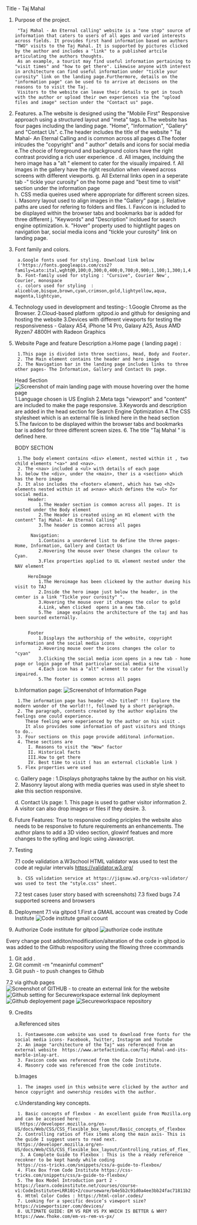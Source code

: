 Title - Taj Mahal 

1. Purpose of the project. 

        "Taj Mahal - An Eternal calling" website is a "one stop" source of information that caters to users of all ages and varied interests across fields. It provides first hand information based on authors "TWO" visits to the Taj Mahal. It is supported by pictures clicked by the author and includes a "link" to a published artcile articulating the authors thoughts.
        As an example, a tourist may find useful information pertaining to "visit times" and "how to get there". Likewise anyone with interest in architecture can find useful information under "tickle your curosity" link on the landing page.Furthermore, details on the "information page" can be used to to arrive at decisons on the reasons to to visit the Taj. 
        Visitors to the website can leave their details to get in touch with the author or upload their own experiences via the "upload files and image" section under the "Contact us" page. 
 
2. Features.
        a.The website is designed using the "Mobile First" Responsive approach using a structured layout and "meta" tags.
        b.The website has four pages including the landing page.  "Home", "Information", "Gallery" and "Contact Us".
        c.The header includes the title of the website " Taj Mahal- An Eternal Calling and is common across all pages 
        d.The footer inlcudes the "copyright" and " author" details and icons for social media
        e.The chocie of foreground and background colors have the right contrast providing a rich user experience .
        d. All images, inclduing the hero image has a "alt " element to cater for the visually impaired.
        f. All images in the gallery have the right resolution when viewed across screens with different viewports.
        g. All External links open in a seperate tab -" tickle your curosity" on the home page and "best time to visit" section under the 
           information page  
        h. CSS media queires used where appropriate for different screen sizes.
        i. Masonry layout used to align images in the "Gallery" page.
        j. Relative paths are used for refering to folders and files.
        l. Favicon is  included to be displayed within the browser tabs and bookmarks bar is added for three different 
        j. "Keywords" and "Description" incldued for search engine optimization. 
        k. "Hover" property used to hightlight pages on navigation bar, social media icons and "tickle your curosity" link on landing page.

3. Font family and colors.

        a.Google fonts used for styling. Download link below
        ('https://fonts.googleapis.com/css2?family=Lato:ital,wght@0,100;0,300;0,400;0,700;0,900;1,100;1,300;1,400;1,700;1,900&family=Oswald:wght@200..700&display=swap');
        b. Font-family used for styling : "Cursive", Courier New', Courier, monospace
        c. colors used for styling  :        aliceblue,bisque,brown,cyan,crimson,gold,lightyellow,aqua, magenta,lightcyan,
        
4. Technology used in development and testing-: 
        1.Google Chrome as the Browser.
        2.Cloud-based platform :gitpod.io and github for designing and hosting the website
        3.Devices with different viewports for testing the responsiveness - Galaxy A54, iPhone 14 Pro, Galaxy A25, Asus AMD Ryzen7 4800H with 
           Radeon Graphics    
    
5. Website Page and feature Description 
    a.Home page ( landing page) :

        1.This page is divided into three sections, Head, Body and Footer. 
        2. The Main element contains the header and hero image 
        2. The Navigation bar in the landing page includes links to three other pages- The Information, Gallery and Contact Us page.
    Head Section 
    ![Screenshot of main landing page with mouse hovering over the home page](<Main Page with mouse hover over home.png>) 
        1.Language chosen is US English 
        2.Meta tags "viewport" and "content" are included to make the page responsive. 
        3.Keywords and description are added in the head section for Search Engine Optimization 
        4.The CSS stylesheet which is an external file is linked here in the head section 
        5.The favicon to be displayed within the browser tabs and bookmarks bar is added for three different screen sizes.
        6. The title "Taj Mahal " is defined here.

    BODY SECTION  
        
        1.The body element contains <div> element, nested within it , two child elements "<a>" and <nav>.
        2. The <nav> included a <ul> with details of each page
        3. below the <div>, under the <main>, ther is a <section> which has the hero image 
        3. It also includes the <footer> element, which has two <h2> elements nested within it ad a<nav> which defines the <ul> for social media.
            Header:
                1.The Header section is common across all pages. It is nested under the Body element 
                2.The Header is created using an H1 element with the content" Taj Mahal- An Eternal Calling"
                3.The header is common across all pages 

             Navigation:
                1.Contains a unordered list to define the three pages-Home, Information, Gallery and Contact Us
                2.Hovering the mouse over these changes the colour to Cyan.
                3.Flex properties applied to UL element nested under the NAV element 
          
            HeroImage 
                1.The Heroimage has been clickeed by the author dueing his visit to TAJ 
                2.Inside the hero image just below the header, in the center is a link "Tickle your curosity" ".
                3.Hovering the mouse over it changes the color to gold 
                4.Link, when clicked  opens in a new tab. 
                5.The  image explains the architecture of the taj and has been sourced externally. 
                

            Footer 
                1.Displays the authorship of the website, copyright information and the social media icons
                2.Hovering mouse over the icons changes the color to "cyan"
                3.Clicking the social media icon opens in a new tab - home page or login page of that particular social media site 
                4.Each icon has a "alt" element to cater for the visually impaired.
                5.The footer is common across all pages 
               
    b.Information page: 
    ![Screenshot of Information Page ](image-2.png)
    
        1.The information page has header <h2> titled" !!! Explore the modern wonder of the world!!!, followed by a short paragraph. 
        2. The paragraph, contents created by the author explains the feelings one could experience. 
           These feeling were experienced by the author on his visit . 
           It also provides some information of past visitors and things to do..  
        3. Four sections on this page provide additonal information.
        4. These sections are  
            I. Reasons to visit the "Wow" factor 
            II. Historical facts 
            III.How to get there 
            IV. Best time to visit ( has an external clickable link ) 
        5. Flex properties were used 

    c. Gallery page : 
        1.Displays photgraphs takne by the author on his visit. 
        2. Masonry layout along with media queries was used in style sheet to ake this section responsive. 

    d. Contact Us page:
        1. This page is used to gather visitor information 
        2. A visitor can also drop images or files if they desire. 
        3.

6. Future Features: 
    True to responsive coding priciples the website also needs to be responsive to future requirements an enhancements.
    The author plans to add a 3D video section, glowinf featues and more changes to the sytling and logic using Javascript.
    
7. Testing 

   7.1 code validation
        a.W3school HTML validator was used to test the code at regular intervals https://validator.w3.org/

        b. CSS validation service at https://jigsaw.w3.org/css-validator/ was used to test the "style.css" sheet.
        


   

   7.2 test cases (user story based with screenshots)
   7.3 fixed bugs
   7.4 supported screens and browsers


8. Deployment 
  7.1 via gitpod
  1.First a GMAIL account was created by Code Institute 
  ![Code institute gmail ccount ](<Code Institute gmail ID.png>)
  2. Authorize Code institute for gitpod 
![authorize code institute](<authroize code institute in gitpod-1.png>)


  Every change post additon/modification/alteration of the code in gitpod.io was added to the Github respository using the fllowing three ccommands 
  1) Git add .
  2) Git commit -m "meaninful comment" 
  3) Git push - to push changes to Github 

   7.2 via github pages
   ![Screenshot of GITHUB - to create an external link for the website](image.png)
   ![Github setting for Secureworkspace external link deployment ](<Github setting for secureworkspace external link.png>)
   ![Github deployement page ](<Github deployment page.png>)
   ![Secureworkspace repository](<Secureworkspace repository.png>)

9. Credits

    a.Referenced sites 

        1. Fontawesome.com website was used to download free fonts for the social media icons- Facebook, Twitter, Instagram and Youtube 
        2. An image "architecture of the Taj" was referenced from an external website  https://www.artefactindia.com/Taj-Mahal-and-its-marble-inlay-art.
        3. Favicon code was referenced from the Code Institute.
        4. Masonry code was referenced from the code institute.  

    b.Images

        1. The images used in this website were clicked by the author and hence copyright and ownership resides with the author.


    c.Understanding key concepts.

        1. Basic concepts of flexbox - An excellent guide from Mozilla.org  and can be accessed here: 
         https://developer.mozilla.org/en-US/docs/Web/CSS/CSS_flexible_box_layout/Basic_concepts_of_flexbox
        2. Controlling ratios of flex items along the main axis- This is the guide I suggest users to read next. 
        https://developer.mozilla.org/en-US/docs/Web/CSS/CSS_flexible_box_layout/Controlling_ratios_of_flex_items_along_the_main_axis
         3. A Complete Guide to Flexbox : This is the a ready reference recokner to be kept handy while coding 
        https://css-tricks.com/snippets/css/a-guide-to-flexbox/
        4. Flex Box from Code Institute https://css-tricks.com/snippets/css/a-guide-to-flexbox/
        5. The Box Model Introduction part 2 - https://learn.codeinstitute.net/courses/course-v1:CodeInstitute+LRR101+2/courseware/b4e5b2c91d0a4ee3bb24fac71811b23f/3ec01463d1ce4d82842b74a5706925d3/
        6. Httml Color Codes : https://html-color.codes/
        7. Looking for a specific device’s viewport size? https://viewportsizer.com/devices/
        8. ULTIMATE GUIDE: EM VS REM VS PX WHICH IS BETTER & WHY? https://www.fhoke.com/em-vs-rem-vs-px/

        






